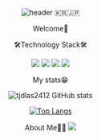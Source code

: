 <div align = 'center'>
  

![header](https://capsule-render.vercel.app/api?type=waving&height=250&text=SungminLee&fontSize=90)
🇰🇷🇯🇵
  <p>Welcome👋</p>
  <p>🛠Technology Stack🛠</p>

<img src="https://img.shields.io/badge/HTML-E34F26?style=flat-square&logo=HTML5&logoColor=white"/>
<img src="https://img.shields.io/badge/CSS-1572B6?style=flat-square&logo=CSS3&logoColor=white"/>
<img src="https://img.shields.io/badge/JavaScript-F7DF1E?style=flat-square&logo=JavaScript&logoColor=white"/>
<img src="https://img.shields.io/badge/React-61DAFB?style=flat-square&logo=React&logoColor=white"/>
 
  <p>My stats😁</p> 
  
![tjdlas2412 GitHub stats](https://github-readme-stats.vercel.app/api?username=tjdlas2412&show_icons=true)
  
  
[![Top Langs](https://github-readme-stats.vercel.app/api/top-langs/?username=tjdlas2412)](https://github.com/tjdlas2412/github-readme-stats)
  
  About Me👨‍💻
<a href="https://velog.io/@tjdlas2412"><img src="https://img.shields.io/badge/velog-1DBF73?style=flat-square&logo=Vimeo&logoColor=white"/></a>
  
</div>
